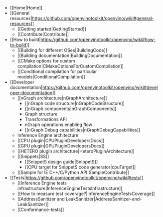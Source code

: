 * [[Home|Home]]
* [[General resources|https://github.com/openvinotoolkit/openvino/wiki#general-resources]]
    * [[Getting started|GettingStarted]]
    * [[Contribute|Contribute]]
* [[How to build|https://github.com/openvinotoolkit/openvino/wiki#how-to-build]]
    * [[Building for different OSes|BuildingCode]]
    * [[Building documentation|BuildingDocumentation]]
    * [[CMake options for custom compilation|CMakeOptionsForCustomCompilation]]
    * [[Conditional compilation for particular models|ConditionalCompilation]]
* [[Developer documentation|https://github.com/openvinotoolkit/openvino/wiki#developer-documentation]]
    * [[nGraph architecture|nGraphArchitecture]]
        * [[nGraph code structure|nGraphCodeStructure]]
        * [[nGraph components|nGraphComponents]]
        * Graph structure
        * Transformations API
        * nGraph operations enabling flow
        * [[nGraph Debug capabilities|nGraphDebugCapabilities]]
    * Inference Engine architecture
    * [[CPU plugin|CPUPluginDevelopersDocs]]
    * [[GPU plugin|GPUPluginDevelopersDocs]]
    * [[HETERO plugin architecture|HeteroPluginArchitecture]]
    * [[Snippets|SS]]
        * [[SnippetS design guide|SnippetS]]
        * [[CPU target for SnippetS code generator|cpuTarget]]
    * [[Sample for IE C++/C/Python API|SampleContribute]]
* [[Tests|https://github.com/openvinotoolkit/openvino/wiki#tests]]
    * [[Inference Engine tests infrastructure|InferenceEngineTestsInfrastructure]]
    * [[How to measure test coverage?|InferenceEngineTestsCoverage]]
    * [[AddressSanitizer and LeakSanitizer|AddressSanitizer-and-LeakSanitizer]]
    * [[Conformance-tests]]
